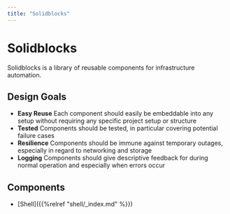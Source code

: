 ```yaml
---
title: "Solidblocks"
---
```


# Solidblocks

Solidblocks is a library of reusable components for infrastructure  automation. 

## Design Goals

* **Easy Reuse** Each component should easily be embeddable into any setup without requiring any specific project setup or structure
* **Tested** Components should be tested, in particular covering potential failure cases
* **Resilience** Components should be immune against temporary outages, especially in regard to networking and storage
* **Logging** Components should give descriptive feedback for during normal operation and especially when errors occur


## Components

* [Shell]({{%relref "shell/_index.md" %}})

<!--
{{% notice info %}}
Your modification will be deployed automatically when merged.
{{% /notice %}}

-->